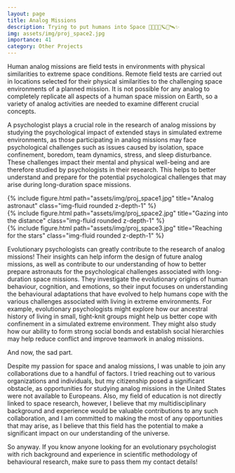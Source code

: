 ```yaml
---
layout: page
title: Analog Missions
description: Trying to put humans into Space 🚀🧑‍🚀🌌🪐💫🛰️✨
img: assets/img/proj_space2.jpg
importance: 41
category: Other Projects
---
```


Human analog missions are field tests in environments with physical similarities to extreme space conditions. Remote field tests are carried out in locations selected for their physical similarities to the challenging space environments of a planned mission. It is not possible for any analog to completely replicate all aspects of a human space mission on Earth, so a variety of analog activities are needed to examine different crucial concepts.

A psychologist plays a crucial role in the research of analog missions by studying the psychological impact of extended stays in simulated extreme environments, as those participating in analog missions may face psychological challenges such as issues caused by isolation, space confinement, boredom, team dynamics, stress, and sleep disturbance. These challenges impact their mental and physical well-being and are therefore studied by psychologists in their research. This helps to better understand and prepare for the potential psychological challenges that may arise during long-duration space missions.


<div class="row">
    <div class="col-sm mt-3 mt-md-0">
        {% include figure.html path="assets/img/proj_space1.jpg" title="Analog astronaut" class="img-fluid rounded z-depth-1" %}
    </div>
    <div class="col-sm mt-3 mt-md-0">
        {% include figure.html path="assets/img/proj_space2.jpg" title="Gazing into the distance" class="img-fluid rounded z-depth-1" %}
    </div>
    <div class="col-sm mt-3 mt-md-0">
        {% include figure.html path="assets/img/proj_space3.jpg" title="Reaching for the stars" class="img-fluid rounded z-depth-1" %}
    </div>
</div>

Evolutionary psychologists can greatly contribute to the research of analog missions! Their insights can help inform the design of future analog missions, as well as contribute to our understanding of how to better prepare astronauts for the psychological challenges associated with long-duration space missions. They investigate the evolutionary origins of human behaviour, cognition, and emotions, so their input focuses on understanding the behavioural adaptations that have evolved to help humans cope with the various challenges associated with living in extreme environments. For example, evolutionary psychologists might explore how our ancestral history of living in small, tight-knit groups might help us better cope with confinement in a simulated extreme environment. They might also study how our ability to form strong social bonds and establish social hierarchies may help reduce conflict and improve teamwork in analog missions.

And now, the sad part. 

Despite my passion for space and analog missions, I was unable to join any collaborations due to a handful of factors. I tried reaching out to various organizations and individuals, but my citizenship posed a significant obstacle, as opportunities for studying analog missions in the United States were not available to Europeans. Also, my field of education is not directly linked to space research, however, I believe that my multidisciplinary background and experience would be valuable contributions to any such collaboration, and I am committed to making the most of any opportunities that may arise, as I believe that this field has the potential to make a significant impact on our understanding of the universe.

So anyway. If you know anyone looking for an evolutionary psychologist with rich background and experience in scientific methodology of behavioural research, make sure to pass them my contact details! 